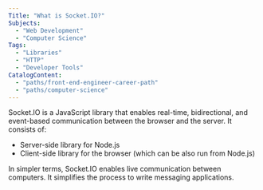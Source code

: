 ```yaml
---
Title: "What is Socket.IO?"
Subjects:
  - "Web Development"
  - "Computer Science"
Tags:
  - "Libraries"
  - "HTTP" 
  - "Developer Tools"
CatalogContent:  
  - "paths/front-end-engineer-career-path"
  - "paths/computer-science"
---
```


Socket.IO is a JavaScript library that enables real-time, bidirectional, and event-based communication between the browser and the server. It consists of: 

- Server-side library for Node.js
- Client-side library for the browser (which can be also run from Node.js)

In simpler terms, Socket.IO enables live communication between computers. It simplifies the process to write messaging applications. 

